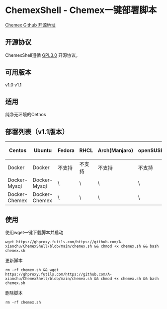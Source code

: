 # ChemexShell - Chemex一键部署脚本

[Chemex Github 开源地址](https://github.com/celaraze/chemex)

## 开源协议

ChemexShell遵循 [GPL3.0](https://www.gnu.org/licenses/gpl-3.0.html) 开源协议。

## 可用版本

v1.0 v1.1

## 适用

纯净无环境的Cetnos

## 部署列表（v1.1版本）

| Centos        | Ubuntu        | Fedora | RHCL   | Arch(Manjaro) | openSUSE | Kali(凑数的) |
| ------------- | ------------- | ------ | ------ | ------------- | -------- | ------------ |
| Docker        | Docker        | 不支持 | 不支持 | 不支持        | 不支持   | 不支持       |
| Docker-Mysql  | Docker-Mysql  | \      | \      | \             | \        | \            |
| Docker-Chemex | Docker-Chemex | \      | \      | \             | \        | \            |

## 使用

使用wget一键下载脚本并启动

```shell
wget https://ghproxy.futils.com/https://github.com/A-xianchu/ChemexShell/blob/main/chemex.sh && chmod +x chemex.sh && bash chemex.sh
```

更新脚本

```shell
rm -rf chemex.sh && wget https://ghproxy.futils.com/https://github.com/A-xianchu/ChemexShell/blob/main/chemex.sh && chmod +x chemex.sh && bash chemex.sh
```

删除脚本

```shell
rm -rf chemex.sh
```
